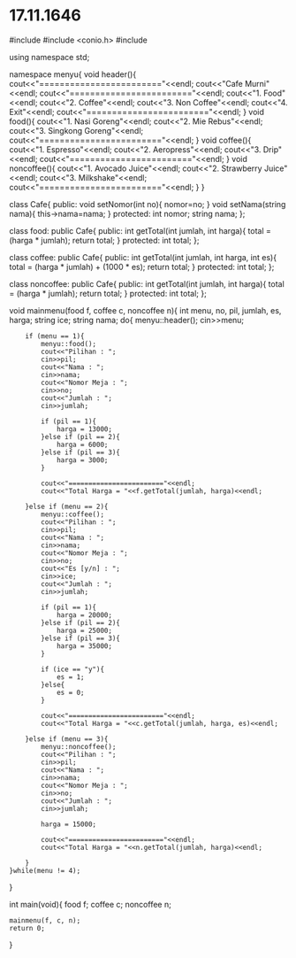 # 17.11.1646
#include <iostream>
#include <conio.h>
#include <string>

using namespace std;

namespace menyu{
	void header(){
		cout<<"========================"<<endl;
		cout<<"Cafe Murni"<<endl;
		cout<<"========================"<<endl;
		cout<<"1. Food"<<endl;
		cout<<"2. Coffee"<<endl;
		cout<<"3. Non Coffee"<<endl;
		cout<<"4. Exit"<<endl;
		cout<<"========================"<<endl;
	}
	void food(){
		cout<<"1. Nasi Goreng"<<endl;
		cout<<"2. Mie Rebus"<<endl;
		cout<<"3. Singkong Goreng"<<endl;
		cout<<"========================"<<endl;
	}
	void coffee(){
		cout<<"1. Espresso"<<endl;
		cout<<"2. Aeropress"<<endl;
		cout<<"3. Drip"<<endl;
		cout<<"========================"<<endl;
	}
	void noncoffee(){
		cout<<"1. Avocado Juice"<<endl;
		cout<<"2. Strawberry Juice"<<endl;
		cout<<"3. Milkshake"<<endl;
		cout<<"========================"<<endl;
	}
}

class Cafe{
public:
	void setNomor(int no){
		nomor=no;
	}
	void setNama(string nama){
		this->nama=nama;
	}
protected:
	int nomor;
	string nama;
};

class food: public Cafe{
public:
	int getTotal(int jumlah, int harga){
		total = (harga * jumlah);
		return total;
	}
protected:
	int total;
};

class coffee: public Cafe{
public:
	int getTotal(int jumlah, int harga, int es){
		total =  (harga * jumlah) + (1000 * es);
		return total;
	}
protected:
	int total;
};

class noncoffee: public Cafe{
public:
	int getTotal(int jumlah, int harga){
		total = (harga * jumlah);
		return total;
	}
protected:
	int total;
};

void mainmenu(food f, coffee c, noncoffee n){
	int menu, no, pil, jumlah, es, harga;
	string ice;
	string nama;
	do{
		menyu::header();
		cin>>menu;

		if (menu == 1){
			menyu::food();
			cout<<"Pilihan : ";
			cin>>pil;
			cout<<"Nama : ";
			cin>>nama;
			cout<<"Nomor Meja : ";
			cin>>no;
			cout<<"Jumlah : ";
			cin>>jumlah;

			if (pil == 1){
				harga = 13000;
			}else if (pil == 2){
				harga = 6000;
			}else if (pil == 3){
				harga = 3000;
			}

			cout<<"========================"<<endl;
			cout<<"Total Harga = "<<f.getTotal(jumlah, harga)<<endl;

		}else if (menu == 2){
			menyu::coffee();
			cout<<"Pilihan : ";
			cin>>pil;
			cout<<"Nama : ";
			cin>>nama;
			cout<<"Nomor Meja : ";
			cin>>no;
			cout<<"Es [y/n] : ";
			cin>>ice;
			cout<<"Jumlah : ";
			cin>>jumlah;

			if (pil == 1){
				harga = 20000;
			}else if (pil == 2){
				harga = 25000;
			}else if (pil == 3){
				harga = 35000;
			}

			if (ice == "y"){
				es = 1;
			}else{
				es = 0;
			}

			cout<<"========================"<<endl;
			cout<<"Total Harga = "<<c.getTotal(jumlah, harga, es)<<endl;

		}else if (menu == 3){
			menyu::noncoffee();
			cout<<"Pilihan : ";
			cin>>pil;
			cout<<"Nama : ";
			cin>>nama;
			cout<<"Nomor Meja : ";
			cin>>no;
			cout<<"Jumlah : ";
			cin>>jumlah;

			harga = 15000;

			cout<<"========================"<<endl;
			cout<<"Total Harga = "<<n.getTotal(jumlah, harga)<<endl;

		}
	}while(menu != 4);
}

int main(void){
	food f;
	coffee c;
	noncoffee n;

	mainmenu(f, c, n);
	return 0;
}
